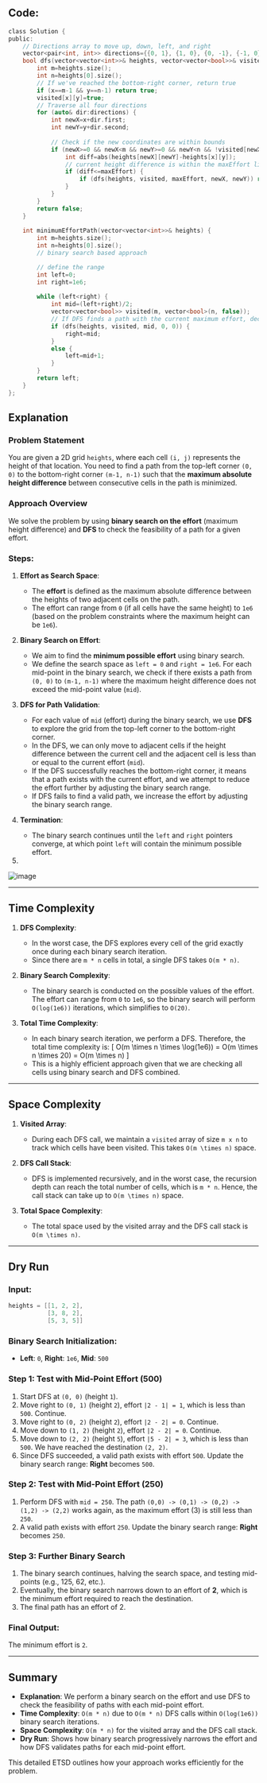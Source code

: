 ## **Code:**
```c
class Solution {
public:
    // Directions array to move up, down, left, and right
    vector<pair<int, int>> directions={{0, 1}, {1, 0}, {0, -1}, {-1, 0}};
    bool dfs(vector<vector<int>>& heights, vector<vector<bool>>& visited, int maxEffort, int x, int y) {
        int m=heights.size();
        int n=heights[0].size();
        // If we've reached the bottom-right corner, return true
        if (x==m-1 && y==n-1) return true;
        visited[x][y]=true;
        // Traverse all four directions
        for (auto& dir:directions) {
            int newX=x+dir.first;
            int newY=y+dir.second;
            
            // Check if the new coordinates are within bounds
            if (newX>=0 && newX<m && newY>=0 && newY<n && !visited[newX][newY]) {
                int diff=abs(heights[newX][newY]-heights[x][y]);
                // current height difference is within the maxEffort limit, continue the DFS
                if (diff<=maxEffort) {
                    if (dfs(heights, visited, maxEffort, newX, newY)) return true;
                }
            }
        }
        return false;
    }
    
    int minimumEffortPath(vector<vector<int>>& heights) {
        int m=heights.size();
        int n=heights[0].size();
        // binary search based approach

        // define the range
        int left=0;
        int right=1e6;
        
        while (left<right) {
            int mid=(left+right)/2;
            vector<vector<bool>> visited(m, vector<bool>(n, false));
            // If DFS finds a path with the current maximum effort, decrease the right boundary
            if (dfs(heights, visited, mid, 0, 0)) {
                right=mid;
            } 
            else {
                left=mid+1;
            }
        }
        return left;
    }
};

```

## **Explanation**

### **Problem Statement**
You are given a 2D grid `heights`, where each cell `(i, j)` represents the height of that location. You need to find a path from the top-left corner `(0, 0)` to the bottom-right corner `(m-1, n-1)` such that the **maximum absolute height difference** between consecutive cells in the path is minimized.

### **Approach Overview**
We solve the problem by using **binary search on the effort** (maximum height difference) and **DFS** to check the feasibility of a path for a given effort.

### **Steps**:

1. **Effort as Search Space**:
   - The **effort** is defined as the maximum absolute difference between the heights of two adjacent cells on the path.
   - The effort can range from `0` (if all cells have the same height) to `1e6` (based on the problem constraints where the maximum height can be `1e6`).

2. **Binary Search on Effort**:
   - We aim to find the **minimum possible effort** using binary search.
   - We define the search space as `left = 0` and `right = 1e6`. For each mid-point in the binary search, we check if there exists a path from `(0, 0)` to `(m-1, n-1)` where the maximum height difference does not exceed the mid-point value (`mid`).

3. **DFS for Path Validation**:
   - For each value of `mid` (effort) during the binary search, we use **DFS** to explore the grid from the top-left corner to the bottom-right corner.
   - In the DFS, we can only move to adjacent cells if the height difference between the current cell and the adjacent cell is less than or equal to the current effort (`mid`).
   - If the DFS successfully reaches the bottom-right corner, it means that a path exists with the current effort, and we attempt to reduce the effort further by adjusting the binary search range.
   - If DFS fails to find a valid path, we increase the effort by adjusting the binary search range.

4. **Termination**:
   - The binary search continues until the `left` and `right` pointers converge, at which point `left` will contain the minimum possible effort.


5. 
![image](https://github.com/user-attachments/assets/65d36618-8ddc-4141-b716-df3cc1be52a6)

---

## **Time Complexity**

1. **DFS Complexity**:
   - In the worst case, the DFS explores every cell of the grid exactly once during each binary search iteration.
   - Since there are `m * n` cells in total, a single DFS takes `O(m * n)`.

2. **Binary Search Complexity**:
   - The binary search is conducted on the possible values of the effort. The effort can range from `0` to `1e6`, so the binary search will perform `O(log(1e6))` iterations, which simplifies to `O(20)`.

3. **Total Time Complexity**:
   - In each binary search iteration, we perform a DFS. Therefore, the total time complexity is:
     \[
     O(m \times n \times \log(1e6)) = O(m \times n \times 20) = O(m \times n)
     \]
   - This is a highly efficient approach given that we are checking all cells using binary search and DFS combined.

---

## **Space Complexity**

1. **Visited Array**:
   - During each DFS call, we maintain a `visited` array of size `m x n` to track which cells have been visited. This takes `O(m \times n)` space.

2. **DFS Call Stack**:
   - DFS is implemented recursively, and in the worst case, the recursion depth can reach the total number of cells, which is `m * n`. Hence, the call stack can take up to `O(m \times n)` space.

3. **Total Space Complexity**:
   - The total space used by the visited array and the DFS call stack is `O(m \times n)`.

---

## **Dry Run**

### Input:
```cpp
heights = [[1, 2, 2],
           [3, 8, 2],
           [5, 3, 5]]
```

### Binary Search Initialization:
- **Left**: `0`, **Right**: `1e6`, **Mid**: `500`

### Step 1: Test with Mid-Point Effort (500)

1. Start DFS at `(0, 0)` (height `1`).
2. Move right to `(0, 1)` (height `2`), effort `|2 - 1| = 1`, which is less than `500`. Continue.
3. Move right to `(0, 2)` (height `2`), effort `|2 - 2| = 0`. Continue.
4. Move down to `(1, 2)` (height `2`), effort `|2 - 2| = 0`. Continue.
5. Move down to `(2, 2)` (height `5`), effort `|5 - 2| = 3`, which is less than `500`. We have reached the destination `(2, 2)`.
6. Since DFS succeeded, a valid path exists with effort `500`. Update the binary search range: **Right** becomes `500`.

### Step 2: Test with Mid-Point Effort (250)

1. Perform DFS with `mid = 250`. The path `(0,0) -> (0,1) -> (0,2) -> (1,2) -> (2,2)` works again, as the maximum effort (3) is still less than `250`.
2. A valid path exists with effort `250`. Update the binary search range: **Right** becomes `250`.

### Step 3: Further Binary Search

1. The binary search continues, halving the search space, and testing mid-points (e.g., 125, 62, etc.).
2. Eventually, the binary search narrows down to an effort of **2**, which is the minimum effort required to reach the destination.
3. The final path has an effort of 2.

### Final Output:
The minimum effort is `2`.

---

## **Summary**

- **Explanation**: We perform a binary search on the effort and use DFS to check the feasibility of paths with each mid-point effort.
- **Time Complexity**: `O(m * n)` due to `O(m * n)` DFS calls within `O(log(1e6))` binary search iterations.
- **Space Complexity**: `O(m * n)` for the visited array and the DFS call stack.
- **Dry Run**: Shows how binary search progressively narrows the effort and how DFS validates paths for each mid-point effort.

This detailed ETSD outlines how your approach works efficiently for the problem.
